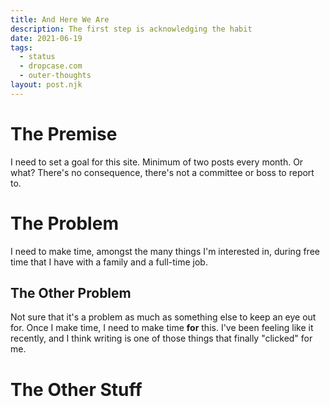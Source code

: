 ```yaml
---
title: And Here We Are
description: The first step is acknowledging the habit
date: 2021-06-19
tags:
  - status
  - dropcase.com
  - outer-thoughts
layout: post.njk
---
```


# The Premise

I need to set a goal for this site. Minimum of two posts every month. Or what? There's no consequence, there's not a committee or boss to report to.

# The Problem

I need to make time, amongst the many things I'm interested in, during free time that I have with a family and a full-time job.

## The Other Problem

Not sure that it's a problem as much as something else to keep an eye out for. Once I make time, I need to make time __for__ this. I've been feeling like it recently, and I think writing is one of those things that finally "clicked" for me.

# The Other Stuff
